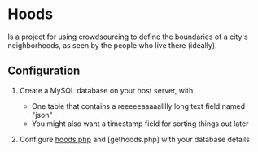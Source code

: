 # Hoods

Is a project for using crowdsourcing to define the boundaries of a city's neighborhoods, as seen by the people who live there (ideally).

## Configuration

1. Create a MySQL database on your host server, with 
	* One table that contains a reeeeeaaaaalllly long text field named "json"
    * You might also want a timestamp field for sorting things out later
    
2. Configure [hoods.php]() and [gethoods.php] with your database details